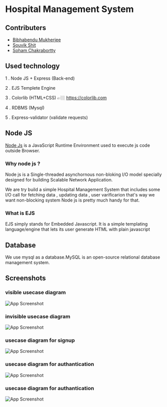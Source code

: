 # Hospital Management System

## Contributers

- [Bibhabendu Mukherjee](https://github.com/BibhabenduMukherjee)
- [Souvik Shit](https://github.com/souvik2001shit)
- [Soham Chakrabortty](https://github.com/milky-way2)

## Used technology

1 . Node JS + Express (Back-end)

2 . EJS Templete Engine

3 . Colorlib (HTML+CSS) 👉🏼 https://colorlib.com

4 . RDBMS (Mysql)

5 . Express-validator (validate requests)

## Node JS

[Node Js](https://nodejs.org/en/) is a JavaScript Runtime Environment used to execute js code outside Browser.


### Why node js ? 

Node js is a Single-threaded asynchornous non-bloking 
I/O model specially designed for building Scalable Network Application.

We are try build a simple Hospital Management System that includes some I/O call for fetching data , updating data 
, user varificarion that's way we want non-blocking system Node js is pretty much handy for that.


###  What is EJS
EJS simply stands for Embedded Javascript. It is a simple templating language/engine that lets its user generate HTML with plain javascript


## Database 

We use mysql as a database.MySQL is an open-source relational database management system. 



## Screenshots

### visible usecase diagram
![App Screenshot](https://cdn.sanity.io/images/ut0bz4g6/production/ec324f4d1fdd408f880fde0a4e04a69a1f4013b0-1050x754.png)

### invisible usecase diagram
![App Screenshot](https://cdn.sanity.io/images/ut0bz4g6/production/f5730552cbd0b63533c764caa0db622103b6e91d-1332x870.png)


### usecase diagram for signup
![App Screenshot](https://cdn.sanity.io/images/ut0bz4g6/production/a226b21545dca547653bb7eb1c95a689021df6b9-1196x1008.png)


### usecase diagram for authantication
![App Screenshot](https://cdn.sanity.io/images/ut0bz4g6/production/757c3ec73d697443a596ff28b3e138524c677147-1654x1130.png)



### usecase diagram for authantication
![App Screenshot](https://cdn.sanity.io/images/ut0bz4g6/production/5a2c6f38f1fdde719df3295ccb09f17e0d8238ef-1830x902.png)







